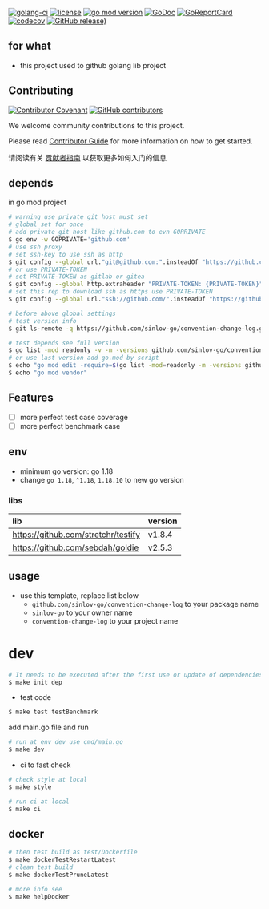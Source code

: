 [![golang-ci](https://github.com/sinlov-go/convention-change-log/actions/workflows/golang-ci.yml/badge.svg)](https://github.com/sinlov-go/convention-change-log/actions/workflows/golang-ci.yml)
[![license](https://img.shields.io/github/license/sinlov-go/convention-change-log)](https://github.com/sinlov-go/convention-change-log)
[![go mod version](https://img.shields.io/github/go-mod/go-version/sinlov-go/convention-change-log?label=go.mod)](https://github.com/sinlov-go/convention-change-log)
[![GoDoc](https://godoc.org/github.com/sinlov-go/convention-change-log?status.png)](https://godoc.org/github.com/sinlov-go/convention-change-log/)
[![GoReportCard](https://goreportcard.com/badge/github.com/sinlov-go/convention-change-log)](https://goreportcard.com/report/github.com/sinlov-go/convention-change-log)
[![codecov](https://codecov.io/gh/sinlov-go/convention-change-log/branch/main/graph/badge.svg)](https://codecov.io/gh/sinlov-go/convention-change-log)
[![GitHub release)](https://img.shields.io/github/v/release/sinlov-go/convention-change-log)](https://github.com/sinlov-go/convention-change-log/releases)

## for what

- this project used to github golang lib project

## Contributing

[![Contributor Covenant](https://img.shields.io/badge/contributor%20covenant-v1.4-ff69b4.svg)](.github/CONTRIBUTING_DOC/CODE_OF_CONDUCT.md)
[![GitHub contributors](https://img.shields.io/github/contributors/sinlov-go/convention-change-log)](https://github.com/sinlov-go/convention-change-log/graphs/contributors)

We welcome community contributions to this project.

Please read [Contributor Guide](.github/CONTRIBUTING_DOC/CONTRIBUTING.md) for more information on how to get started.

请阅读有关 [贡献者指南](.github/CONTRIBUTING_DOC/zh-CN/CONTRIBUTING.md) 以获取更多如何入门的信息

## depends

in go mod project

```bash
# warning use private git host must set
# global set for once
# add private git host like github.com to evn GOPRIVATE
$ go env -w GOPRIVATE='github.com'
# use ssh proxy
# set ssh-key to use ssh as http
$ git config --global url."git@github.com:".insteadOf "https://github.com/"
# or use PRIVATE-TOKEN
# set PRIVATE-TOKEN as gitlab or gitea
$ git config --global http.extraheader "PRIVATE-TOKEN: {PRIVATE-TOKEN}"
# set this rep to download ssh as https use PRIVATE-TOKEN
$ git config --global url."ssh://github.com/".insteadOf "https://github.com/"

# before above global settings
# test version info
$ git ls-remote -q https://github.com/sinlov-go/convention-change-log.git

# test depends see full version
$ go list -mod readonly -v -m -versions github.com/sinlov-go/convention-change-log
# or use last version add go.mod by script
$ echo "go mod edit -require=$(go list -mod=readonly -m -versions github.com/sinlov-go/convention-change-log | awk '{print $1 "@" $NF}')"
$ echo "go mod vendor"
```

## Features

- [ ] more perfect test case coverage
- [ ] more perfect benchmark case

## env

- minimum go version: go 1.18
- change `go 1.18`, `^1.18`, `1.18.10` to new go version

### libs

| lib                                 | version |
|:------------------------------------|:--------|
| https://github.com/stretchr/testify | v1.8.4  |
| https://github.com/sebdah/goldie    | v2.5.3  |

## usage

- use this template, replace list below
    - `github.com/sinlov-go/convention-change-log` to your package name
    - `sinlov-go` to your owner name
    - `convention-change-log` to your project name

# dev

```bash
# It needs to be executed after the first use or update of dependencies.
$ make init dep
```

- test code

```bash
$ make test testBenchmark
```

add main.go file and run

```bash
# run at env dev use cmd/main.go
$ make dev
```

- ci to fast check

```bash
# check style at local
$ make style

# run ci at local
$ make ci
```

## docker

```bash
# then test build as test/Dockerfile
$ make dockerTestRestartLatest
# clean test build
$ make dockerTestPruneLatest

# more info see
$ make helpDocker
```
